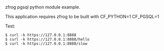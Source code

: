 zfrog pgsql python module example.

This application requires zfrog to be built with CF_PYTHON=1 CF_PGSQL=1

Test:

	$ curl -k https://127.0.0.1:8888
	$ curl -k https://127.0.0.1:8888/hello
	$ curl -k https://127.0.0.1:8888/slow


